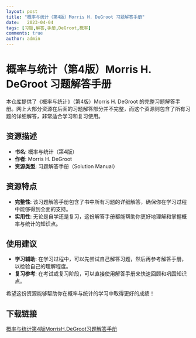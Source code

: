 ```yaml
---
layout: post
title: "概率与统计（第4版）Morris H. DeGroot 习题解答手册"
date:   2023-04-04
tags: [习题,解答,手册,DeGroot,概率]
comments: true
author: admin
---
```

# 概率与统计（第4版）Morris H. DeGroot 习题解答手册

本仓库提供了《概率与统计》（第4版）Morris H. DeGroot 的完整习题解答手册。网上大部分资源在后面的习题解答部分并不完整，而这个资源则包含了所有习题的详细解答，非常适合学习和复习使用。

## 资源描述

- **书名**: 概率与统计（第4版）
- **作者**: Morris H. DeGroot
- **资源类型**: 习题解答手册（Solution Manual）

## 资源特点

- **完整性**: 该习题解答手册包含了书中所有习题的详细解答，确保你在学习过程中能够得到全面的支持。
- **实用性**: 无论是自学还是复习，这份解答手册都能帮助你更好地理解和掌握概率与统计的知识点。

## 使用建议

- **学习辅助**: 在学习过程中，可以先尝试自己解答习题，然后再参考解答手册，以检验自己的理解程度。
- **复习参考**: 在考试或复习阶段，可以直接使用解答手册来快速回顾和巩固知识点。

希望这份资源能够帮助你在概率与统计的学习中取得更好的成绩！

## 下载链接

[概率与统计第4版MorrisH.DeGroot习题解答手册](https://pan.quark.cn/s/b34a22fe5f08)